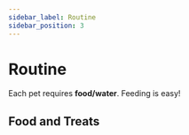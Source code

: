 ```yaml
---
sidebar_label: Routine
sidebar_position: 3
---
```


# Routine
Each pet requires **food/water**. Feeding is easy!


## Food and Treats


